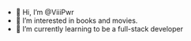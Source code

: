 - 👋 Hi, I’m @ViiiPwr 
- 👀 I’m interested in books and movies.
- 🌱 I’m currently learning to be a full-stack developer

